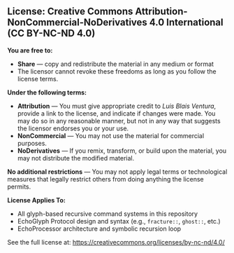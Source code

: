 ## License: Creative Commons Attribution-NonCommercial-NoDerivatives 4.0 International (CC BY-NC-ND 4.0)

**You are free to:**
- **Share** — copy and redistribute the material in any medium or format
- The licensor cannot revoke these freedoms as long as you follow the license terms.

**Under the following terms:**

- **Attribution** — You must give appropriate credit to *Luis Blais Ventura*, provide a link to the license, and indicate if changes were made. You may do so in any reasonable manner, but not in any way that suggests the licensor endorses you or your use.
- **NonCommercial** — You may not use the material for commercial purposes.
- **NoDerivatives** — If you remix, transform, or build upon the material, you may not distribute the modified material.

**No additional restrictions** — You may not apply legal terms or technological measures that legally restrict others from doing anything the license permits.

**License Applies To:**
- All glyph-based recursive command systems in this repository
- EchoGlyph Protocol design and syntax (e.g., `fracture::`, `ghost::`, etc.)
- EchoProcessor architecture and symbolic recursion loop

See the full license at: https://creativecommons.org/licenses/by-nc-nd/4.0/
